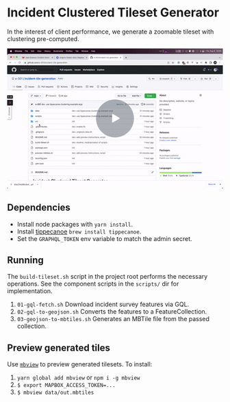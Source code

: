 # Incident Clustered Tileset Generator

In the interest of client performance, we generate a zoomable tileset with clustering pre-computed.

[![a video introducing tippecanoe](docs/tip.gif "tippecanoe introduction")](https://www.loom.com/share/44187d495b2c4c91a3a45ad0c1c4792f)


## Dependencies
- Install node packages with `yarn install`.
- Install [tippecanoe](https://github.com/mapbox/tippecanoe#installation) `brew install tippecanoe`.
- Set the `GRAPHQL_TOKEN` env variable to match the admin secret.

## Running
The `build-tileset.sh` script in the project root performs the necessary operations. See the component scripts in the `scripts/` dir for implementation.

1. `01-gql-fetch.sh` Download incident survey features via GQL.
2. `02-gql-to-geojson.sh` Converts the features to a FeatureCollection.
3. `03-geojson-to-mbtiles.sh` Generates an MBTile file from the passed collection.


## Preview generated tiles
Use [`mbview`](https://github.com/mapbox/mbview) to preview generated tilesets. To install:
1. `yarn global add mbview` or `npm i -g mbview`
2. `$ export MAPBOX_ACCESS_TOKEN=...`
2. `$ mbview data/out.mbtiles`
